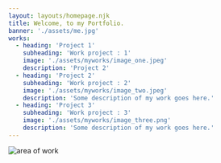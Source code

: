 ```yaml
---
layout: layouts/homepage.njk
title: Welcome, to my Portfolio.
banner: './assets/me.jpg'
works:
  - heading: 'Project 1'
    subheading: 'Work project : 1'
    image: './assets/myworks/image_one.jpeg'
    description: 'Project 2'
  - heading: 'Project 2'
    subheading: 'Work project : 2'
    image: './assets/myworks/image_two.jpeg'
    description: 'Some description of my work goes here.'
  - heading: 'Project 3'
    subheading: 'Work project : 3'
    image: './assets/myworks/image_three.png'
    description: 'Some description of my work goes here.'
---
```



<img src="{{ banner }}" class="img-fluid mt-3" alt="area of work" />
